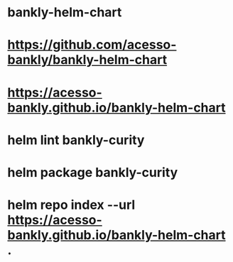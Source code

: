 # bankly-helm-chart

# https://github.com/acesso-bankly/bankly-helm-chart
# https://acesso-bankly.github.io/bankly-helm-chart

# helm lint bankly-curity
# helm package bankly-curity
# helm repo index --url https://acesso-bankly.github.io/bankly-helm-chart .